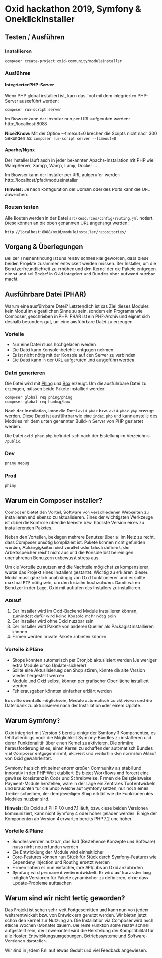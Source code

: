 # Oxid hackathon 2019, Symfony & Oneklickinstaller

## Testen / Ausführen

### Installieren

`composer create-project oxid-community/moduleinstaller`

### Ausführen

#### Integrierter PHP-Server 

Wenn PHP global installiert ist, kann das Tool mit dem integrierten PHP-Server ausgeführt werden:

`composer run-script server`

Im Browser kann der Installer nun per URL aufgerufen werden: http://localhost:8088

**Nice2Know:** Mit der Option --timeout=0 brechen die Scripts nicht nach 300 Sekunden ab: `composer run-script server --timeout=0`

#### Apache/Nginx

Der Installer läuft auch in jeder bekannten Apache-Installation mit PHP wie WampServer, Xampp, Wamp, Lamp, Docker ...

Im Browser kann der Installer per URL aufgerufen werden http://localhost/pfad/moduleinstaller

**Hinweis:** Je nach konfiguration der Domain oder des Ports kann die URL abweichen.

### Routen testen

Alle Routen werden in der Datei `src/Resources/config/routing.yml` notiert. Diese können an die oben genannten URL angehängt werden:

`http://localhost:8088/oxid/moduleinstaller/repositories/`

## Vorgang & Überlegungen

Bei der Themenfindung ist uns relativ schnell klar geworden, dass diese beiden Projekte zusammen entwickelt werden müssen. Der Installer, um die Benutzerfreundlichkeit zu erhöhen und den Kernel der die Pakete entgegen nimmt und bei Bedarf in Oxid integriert und Bundles ohne aufwand nutzbar macht.

## Ausführbare Datei (PHAR)

Warum eine ausführbare Datei? Letztendlich ist das Ziel dieses Modules kein Modul im eigentlichen Sinne zu sein, sondern ein Programm wie Composer, geschrieben in PHP. PHAR ist ein PHP-Archiv und eignet sich deshalb besonders gut, um eine ausführbare Datei zu erzeugen.

### Vorteile

- Nur eine Datei muss hochgeladen werden
- Die Datei kann Konsolenbefehle entgegen nehmen
- Es ist nicht nötig mit der Konsole auf den Server zu verbinden
- Die Datei kann in der URL aufgerufen und ausgeführt werden

### Datei generieren

Die Datei wird mit [Phing](https://www.phing.info/) und [Box](https://github.com/humbug/box) erzeugt. Um die ausführbare Datei zu erzeugen, müssen  beide Pakete installiert werden:

```
composer global req phing/phing
composer global req humbug/box
```

Nach der Installation, kann die Datei `oxid.phar` bzw. `oxid.phar.php` erzeugt werden. Diese Datei ist ausführbar wie eine `index.php` und kann anstelle des Modules mit dem unten genannten Build-In Server von PHP gestartet werden.

Die Datei `oxid.phar.php` befindet sich nach der Erstellung im Verzeichnis `/public`.

### Dev

```
phing debug
```

### Prod

```
phing
```

## Warum ein Composer installer?

Composer bietet den Vorteil, Software von verschiedenen Webseiten zu installieren und ebenso zu aktualisieren. Eines der wichtigsten Werkzeuge ist dabei die Kontrolle über die kleinste bzw. höchste Version eines zu installierenden Paketes.

Neben den Vorteilen, beklagen mehrere Benutzer über all im Netz zu recht, dass Composer unnötig kompliziert ist. Pakete können nicht gefunden werden, Abhängigkeiten sind veraltet oder falsch definiert, der Arbeitsspeicher reicht nicht aus und die Konsole löst bei einigen unerfahrenen Benutzern unbewusst stress aus.

Um die Vorteile zu nutzen und die Nachteile möglichst zu kompensieren, wurde das Projekt eines Installers gestartet. Wichtig zu erklären, dieses Modul muss gänzlich unabhängig von Oxid funktionieren und es sollte maximal FTP nötig sein, um den Installer hochzuladen. Damit wären Benutzer in der Lage, Oxid mit aufrufen des Installers zu installieren.

### Ablauf

1. Der Installer wird im Oxid-Backend Module installieren können, zumindest dafür wird keine Konsole mehr nötig sein
2. Der Installer wird ohne Oxid nutzbar sein
3. Der Installer wird Pakete von anderen Quellen als Packagist installieren können
4. Firmen werden private Pakete anbieten können

### Vorteile & Pläne

- Shops könnten automatisch per Cronjob aktualisiert werden (Je weniger extra Module umso Update-sicherer)
- Sollte eine Aktualisierung den Shop stören, könnte die alte Version wieder hergestellt werden
- Module und Oxid selbst, können per grafischer Oberfläche installiert werden
- Fehlerausgaben könnten einfacher erklärt werden

Es sollte ebenfalls möglichsein, Module automatisch zu aktivieren und die Datenbank zu aktualisieren nach der Installation oder einem Update.

## Warum Symfony?

Oxid integriert mit Version 6 bereits einige der Symfony 3 Komponenten, es fehlt allerdings noch die Möglichkeit Symfony-Bundles zu installieren und deren Funktionalität über einen Kernel zu aktivieren. Die primäre herausforderung ist es, einen Kernel zu schaffen der automatisch Bundles vial Composer entgegennimmt, aktiviert und weiterhin den normalen Ablauf von Oxid gewährleistet.

Symfony hat sich mit seiner enorm großen Community als stabil und innovativ in der PHP-Welt etabliert. Es bietet Workflows und fordert eine gewisse konsistenz in Code und Schreibweise. Firmen die Beispielsweise Payment-Module herstellen, wäre in der Lage ein Zentrales Tool entwickeln und bräuchten für die Shop welche auf Symfony setzen, nur noch einen Treiber schreiben, der dem jeweiligen Shop erklärt wie die Funktionen des Modules nutzbar sind.

**Hinweis**: Da Oxid auf PHP 7.0 und 7.1 läuft, bzw. diese beiden Versionen kommuniziert, kann nicht Symfony 4 oder höher geladen werden. Einige der Komponenten ab Version 4 erwarten bereits PHP 7.2 und höher.

### Vorteile & Pläne

- Bundles werden nutzbar, das Rad (Bestehende Konzepte und Software) muss nicht neu erfunden werden
- Die Entwicklung der Module wird einheitlicher
- Core-Features können nun Stück für Stück durch Symfony-Features wie Dependeny Injection und Routing ersetzt werden
- Firmen haben es nun einfacher, ihre API/Libs an Oxid anzubinden
- Symfony wird permanent weiterentwickelt. Es wird auf kurz oder lang möglich Versionen für Pakete dynamischer zu definieren, ohne dass Update-Probleme auftauchen

## Warum sind wir nicht fertig geworden?

Das Projekt ist schon sehr weit Fortgeschritten und kann nun von jedem weiterentwickelt bzw. von Entwicklern genutzt werden. Wir bieten jetzt schon den Kernel zur Nutzung an. Die Installation via Composer wird noch etliche Wochen (Monate) dauern. Die reine Funktion sollte relativ schnell aufgestellt sein, der Löwenanteil wird die Herstellung der Kompatibilität für alle Hoster, Entwicklungsumgebungen, Betriebssysteme und Software-Versionen darstellen.

Wir sind in jedem Fall auf etwas Gedult und viel Feedback angewiesen.

